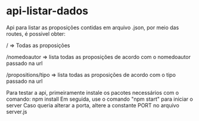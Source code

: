 # api-listar-dados

Api para listar as proposições contidas em arquivo .json, por meio das routes, é possivel obter:

/ => Todas as proposições

/nomedoautor => lista todas as proposições de acordo com o nomedoautor passado na url

/propositions/tipo => lista todas as proposições de acordo com o tipo passado na url

Para testar a api, primeiramente instale os pacotes necessários com o comando: npm install
Em seguida, use o comando "npm start" para iniciar o server
Caso queria alterar a porta, altere a constante PORT no arquivo server.js
